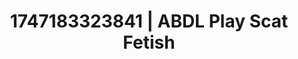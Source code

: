 ---
categories:
- Erotic photography
- Lactation play
- AI sensuality
- Voyeur fantasy
- Wet skin
image: /assets/images/1747183323841.webp
layout: post
seo:
  description: Featured content with high-quality ABDL Play, Scat Fetish. HD images
    available.
  keywords: ABDL Play, Scat Fetish
  og_image: /assets/images/1747183323841.webp
  schema_type: VisualArtwork
tags:
- ABDL Play
- Scat Fetish
- '#1747183323841'
title: 1747183323841 | ABDL Play Scat Fetish
---